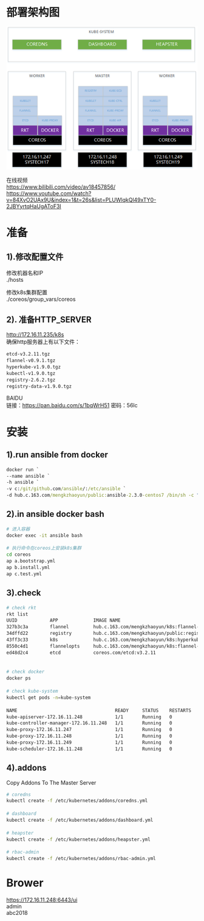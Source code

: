 # 部署架构图

<img alt="Schema" src="docs/schema.png">

在线视频<br>
https://www.bilibili.com/video/av18457856/<br>
https://www.youtube.com/watch?v=84XvO2UAx9U&index=1&t=26s&list=PLUWlqkQl49xTY0-2JBYyrtqHaUgAToF3I


# 准备

## 1).修改配置文件
修改机器名和IP<br>
./hosts

修改k8s集群配置<br>
./coreos/group_vars/coreos

## 2). 准备HTTP_SERVER
http://172.16.11.235/k8s<br>
确保http服务器上有以下文件：
```bash
etcd-v3.2.11.tgz
flannel-v0.9.1.tgz
hyperkube-v1.9.0.tgz
kubectl-v1.9.0.tgz
registry-2.6.2.tgz
registry-data-v1.9.0.tgz
```

BAIDU<br>
链接：https://pan.baidu.com/s/1bqWrH51 密码：56lc


# 安装

## 1).run ansible from docker
```cmd
docker run `
--name ansible `
-h ansible `
-v c:/git/github.com/ansible/:/etc/ansible `
-d hub.c.163.com/mengkzhaoyun/public:ansible-2.3.0-centos7 /bin/sh -c "while true; do echo hello world; sleep 1; done"
```

## 2).in ansible docker bash
```bash
# 进入容器
docker exec -it ansible bash

# 执行命令在coreos上安装k8s集群
cd coreos
ap a.bootstrap.yml
ap b.install.yml
ap c.test.yml
```

## 3).check
```bash
# check rkt
rkt list
UUID            APP             IMAGE NAME                                              STATE   CREATED         STARTED         NETWORKS
327b3c3a        flannel         hub.c.163.com/mengkzhaoyun/k8s:flannel-v0.9.1           running 10 minutes ago  10 minutes ago
34dffd22        registry        hub.c.163.com/mengkzhaoyun/public:registry-2.6.2        running 11 minutes ago  11 minutes ago  default:ip4=172.16.28.2
43ff3c33        k8s             hub.c.163.com/mengkzhaoyun/k8s:hyperkube-v1.9.0         running 8 minutes ago   8 minutes ago
8550c4d1        flannelopts     hub.c.163.com/mengkzhaoyun/k8s:flannel-v0.9.1           exited  10 minutes ago  10 minutes ago
ed48d2c4        etcd            coreos.com/etcd:v3.2.11                                 running 11 minutes ago  11 minutes ago


# check docker
docker ps

# check kube-system
kubectl get pods -n=kube-system

NAME                                    READY     STATUS    RESTARTS   AGE
kube-apiserver-172.16.11.248            1/1       Running   0          6m
kube-controller-manager-172.16.11.248   1/1       Running   0          6m
kube-proxy-172.16.11.247                1/1       Running   0          24s
kube-proxy-172.16.11.248                1/1       Running   0          6m
kube-proxy-172.16.11.249                1/1       Running   0          7m
kube-scheduler-172.16.11.248            1/1       Running   0          6m

```

## 4).addons
Copy Addons To The Master Server
```bash
# coredns
kubectl create -f /etc/kubernetes/addons/coredns.yml 

# dashboard
kubectl create -f /etc/kubernetes/addons/dashboard.yml 

# heapster
kubectl create -f /etc/kubernetes/addons/heapster.yml 

# rbac-admin
kubectl create -f /etc/kubernetes/addons/rbac-admin.yml 
```

# Brower
https://172.16.11.248:6443/ui<br>
admin <br>
abc2018